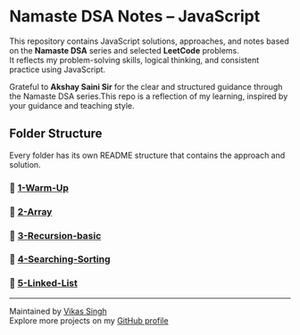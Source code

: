 #  Namaste DSA Notes – JavaScript

This repository contains JavaScript solutions, approaches, and notes based on the **Namaste DSA** series and selected **LeetCode** problems.  
It reflects my problem-solving skills, logical thinking, and consistent practice using JavaScript.


Grateful to **Akshay Saini Sir** for the clear and structured guidance through the Namaste DSA series.This repo is a reflection of my learning, inspired by your guidance and teaching style.

##  Folder Structure
Every folder has its own README structure that contains the approach and solution.

### 🔹 [1-Warm-Up](./1-warm-up/)

### 🔹 [2-Array](./2-array/)

### 🔹 [3-Recursion-basic](./3-basic-recursion/)

### 🔹 [4-Searching-Sorting](./4-searching-sorting/)

### 🔹 [5-Linked-List](./5-linked-list/)



---

Maintained by [Vikas Singh](https://github.com/vikas-singh369)  
Explore more projects on my [GitHub profile](https://github.com/vikas-singh369)
